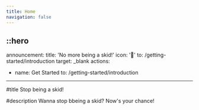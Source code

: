 ```yaml
---
title: Home
navigation: false
---
```


::hero
---
announcement:
  title: 'No more being a skid!'
  icon: '🎉'
  to: /getting-started/introduction
  target: _blank
actions:
  - name: Get Started
    to: /getting-started/introduction
---

#title
Stop being a skid!

#description
Wanna stop bbeing a skid? Now's your chance!

